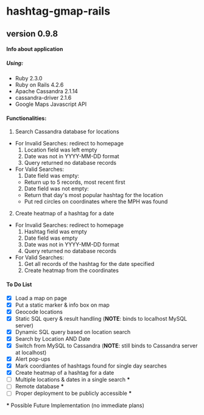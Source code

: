 # hashtag-gmap-rails
## version 0.9.8

#### Info about application
##### Using:
- Ruby 2.3.0
- Ruby on Rails 4.2.6
- Apache Cassandra 2.1.14
- cassandra-driver 2.1.6 
- Google Maps Javascript API

#### Functionalities:
1. Search Cassandra database for locations
  * For Invalid Searches: redirect to homepage
    1. Location field was left empty
    2. Date was not in YYYY-MM-DD format
    3. Query returned no database records
  * For Valid Searches:
    1. Date field was empty:
      * Return up to 5 records, most recent first
    2. Date field was not empty:
      * Return that day's most popular hashtag for the location
      * Put red circles on coordinates where the MPH was found
2. Create heatmap of a hashtag for a date
  * For Invalid Searches: redirect to homepage
    1. Hashtag field was empty
    2. Date field was empty
    3. Date was not in YYYY-MM-DD format
    4. Query returned no database records
  * For Valid Searches:
    1. Get all records of the hashtag for the date specified
    2. Create heatmap from the coordinates

#### To Do List
- [x] Load a map on page
- [x] Put a static marker & info box on map
- [x] Geocode locations
- [x] Static SQL query & result handling (__NOTE__: binds to localhost MySQL server)
- [x] Dynamic SQL query based on location search
- [x] Search by Location AND Date
- [x] Switch from MySQL to Cassandra (__NOTE__: still binds to Cassandra server at localhost)
- [x] Alert pop-ups
- [x] Mark coordiantes of hashtags found for single day searches
- [x] Create heatmap of a hashtag for a date
- [ ] Multiple locations & dates in a single search __\*__
- [ ] Remote database __\*__
- [ ] Proper deployment to be publicly accessible __\*__

__\*__ Possible Future Implementation (no immediate plans)
